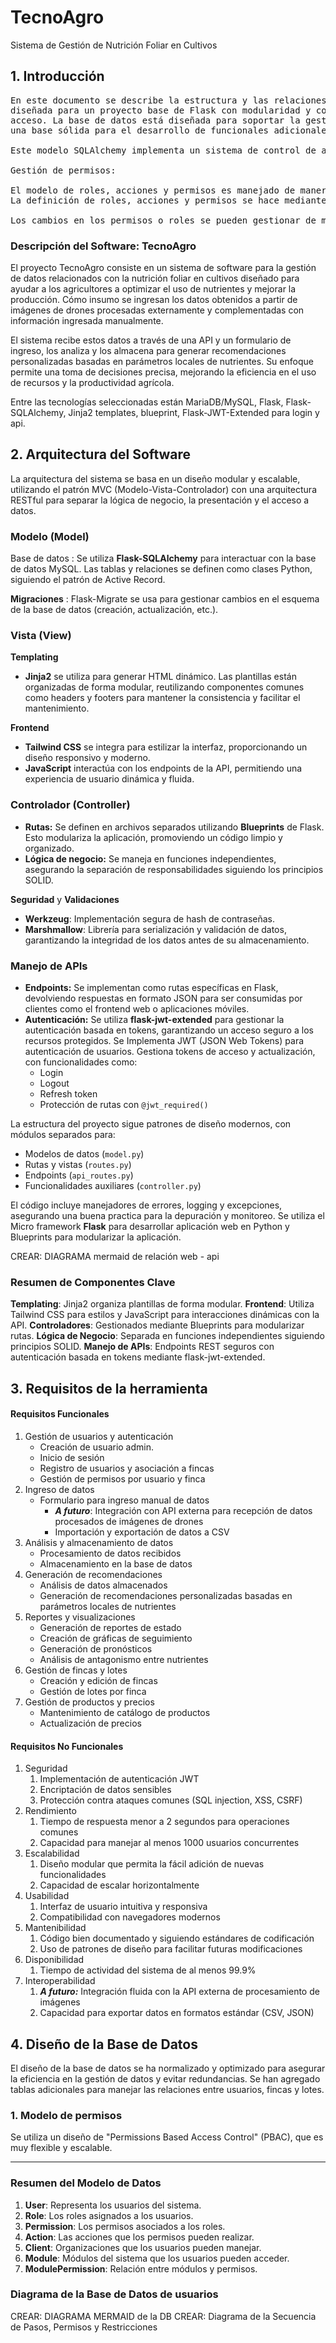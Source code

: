 # TecnoAgro

Sistema de Gestión de Nutrición Foliar en Cultivos

## 1. Introducción

<pre>En este documento se describe la estructura y las relaciones de la base de datos 
diseñada para un proyecto base de Flask con modularidad y control de 
acceso. La base de datos está diseñada para soportar la gestión de usuarios proporcionando
una base sólida para el desarrollo de funcionales adicionales escalables y seguras.

Este modelo SQLAlchemy implementa un sistema de control de acceso basado en roles y permisos, diseñado para gestionar usuarios, sus roles, permisos y acciones asociadas dentro de un esquema de reseller. Incluye también modelos para clientes, límites para reseller y módulos del sistema.

Gestión de permisos:

El modelo de roles, acciones y permisos es manejado de manera estática con enumeraciones
La definición de roles, acciones y permisos se hace mediante enums para que la estructura sea muy clara y fácil de mantener.

Los cambios en los permisos o roles se pueden gestionar de manera centralizada en los enums y diccionarios asociados.
</pre>

### **Descripción del Software: TecnoAgro**  

El proyecto TecnoAgro consiste en un sistema de software para la gestión de datos relacionados con la nutrición foliar en cultivos diseñado para ayudar a los agricultores a optimizar el uso de nutrientes y mejorar la producción. Cómo insumo se ingresan los datos obtenidos a partir de imágenes de drones procesadas externamente y complementadas con información ingresada manualmente. 

El sistema recibe estos datos a través de una API y un formulario de ingreso, los analiza y los almacena para generar recomendaciones personalizadas basadas en parámetros locales de nutrientes. Su enfoque permite una toma de decisiones precisa, mejorando la eficiencia en el uso de recursos y la productividad agrícola.

Entre las tecnologías seleccionadas están MariaDB/MySQL, Flask, Flask-SQLAlchemy, Jinja2 templates, blueprint, Flask-JWT-Extended para login y api.

## 2. Arquitectura del Software

La arquitectura del sistema se basa en un diseño modular y escalable, utilizando el patrón MVC (Modelo-Vista-Controlador) con una arquitectura RESTful para separar la lógica de negocio, la presentación y el acceso a datos. 

### Modelo (Model)
Base de datos : Se utiliza **Flask-SQLAlchemy** para interactuar con la base de datos MySQL. Las tablas y relaciones se definen como clases Python, siguiendo el patrón de Active Record.

**Migraciones** : Flask-Migrate se usa para gestionar cambios en el esquema de la base de datos (creación, actualización, etc.).

### Vista (View)

**Templating**
- **Jinja2** se utiliza para generar HTML dinámico. Las plantillas están organizadas de forma modular, reutilizando componentes comunes como headers y footers para mantener la consistencia y facilitar el mantenimiento.

**Frontend**
- **Tailwind CSS** se integra para estilizar la interfaz, proporcionando un diseño responsivo y moderno.
- **JavaScript** interactúa con los endpoints de la API, permitiendo una experiencia de usuario dinámica y fluida.

###  Controlador (Controller)

- **Rutas:** Se definen en archivos separados utilizando **Blueprints** de Flask. Esto modulariza la aplicación, promoviendo un código limpio y organizado.
- **Lógica de negocio:** Se maneja en funciones independientes, asegurando la separación de responsabilidades siguiendo los principios SOLID.

**Seguridad** y **Validaciones**
   - **Werkzeug**: Implementación segura de hash de contraseñas.
   - **Marshmallow**: Librería para serialización y validación de datos, garantizando la integridad de los datos antes de su almacenamiento.

### Manejo de APIs
- **Endpoints:** Se implementan como rutas específicas en Flask, devolviendo respuestas en formato JSON para ser consumidas por clientes como el frontend web o aplicaciones móviles.
- **Autenticación:** Se utiliza **flask-jwt-extended** para gestionar la autenticación basada en tokens, garantizando un acceso seguro a los recursos protegidos. Se Implementa JWT (JSON Web Tokens) para autenticación de usuarios. Gestiona tokens de acceso y actualización, con funcionalidades como:
     - Login
     - Logout
     - Refresh token
     - Protección de rutas con `@jwt_required()`


La estructura del proyecto sigue patrones de diseño modernos, con módulos separados para:
- Modelos de datos (`model.py`)
- Rutas y vistas (`routes.py`)
- Endpoints  (`api_routes.py`)
- Funcionalidades auxiliares (`controller.py`)

El código incluye manejadores de errores, logging y excepciones, asegurando una buena practica para la depuración y monitoreo.
Se utiliza el Micro framework **Flask**  para desarrollar aplicación web en Python y Blueprints para modularizar la aplicación.

CREAR: DIAGRAMA mermaid de relación web - api 

### Resumen de Componentes Clave
**Templating**: Jinja2 organiza plantillas de forma modular.
**Frontend**: Utiliza Tailwind CSS para estilos y JavaScript para interacciones dinámicas con la API.
**Controladores**: Gestionados mediante Blueprints para modularizar rutas.
**Lógica de Negocio**: Separada en funciones independientes siguiendo principios SOLID.
**Manejo de APIs**: Endpoints REST seguros con autenticación basada en tokens mediante flask-jwt-extended.

## 3. Requisitos de la herramienta

#### Requisitos Funcionales

1. Gestión de usuarios y autenticación
	- Creación de usuario admin.
	- Inicio de sesión
	- Registro de usuarios y asociación a fincas
	- Gestión de permisos por usuario y finca
2. Ingreso de datos
	- Formulario para ingreso manual de datos
		- ***A futuro***: Integración con API externa para recepción de datos procesados de imágenes de drones
		- Importación y exportación de datos a CSV
3. Análisis y almacenamiento de datos
	- Procesamiento de datos recibidos
	- Almacenamiento en la base de datos
4. Generación de recomendaciones
	- Análisis de datos almacenados
	- Generación de recomendaciones personalizadas basadas en parámetros locales de nutrientes
5. Reportes y visualizaciones
	- Generación de reportes de estado
	- Creación de gráficas de seguimiento
	- Generación de pronósticos
	- Análisis de antagonismo entre nutrientes
6. Gestión de fincas y lotes
	- Creación y edición de fincas
	- Gestión de lotes por finca
7. Gestión de productos y precios
	- Mantenimiento de catálogo de productos
	- Actualización de precios

#### Requisitos No Funcionales

1. Seguridad
	1. Implementación de autenticación JWT
	2. Encriptación de datos sensibles
	3. Protección contra ataques comunes (SQL injection, XSS, CSRF)
2. Rendimiento
	1. Tiempo de respuesta menor a 2 segundos para operaciones comunes
	2. Capacidad para manejar al menos 1000 usuarios concurrentes
3. Escalabilidad
	1. Diseño modular que permita la fácil adición de nuevas funcionalidades
	2. Capacidad de escalar horizontalmente
4. Usabilidad
	1. Interfaz de usuario intuitiva y responsiva
	2. Compatibilidad con navegadores modernos
5. Mantenibilidad
	1. Código bien documentado y siguiendo estándares de codificación
	2. Uso de patrones de diseño para facilitar futuras modificaciones
6. Disponibilidad
	1. Tiempo de actividad del sistema de al menos 99.9%
7. Interoperabilidad
	1. ***A futuro:*** Integración fluida con la API externa de procesamiento de imágenes
	2. Capacidad para exportar datos en formatos estándar (CSV, JSON)

## 4. Diseño de la Base de Datos

El diseño de la base de datos se ha normalizado y optimizado para asegurar la eficiencia en la gestión de datos y evitar redundancias. Se han agregado tablas adicionales para manejar las relaciones entre usuarios, fincas y lotes.


### 1. **Modelo de permisos**

Se utiliza un diseño de "Permissions Based Access Control" (PBAC), que es muy flexible y escalable. 

---------------------

### Resumen del Modelo de Datos
1. **User**: Representa los usuarios del sistema.
2. **Role**: Los roles asignados a los usuarios.
3. **Permission**: Los permisos asociados a los roles.
4. **Action**: Las acciones que los permisos pueden realizar.
5. **Client**: Organizaciones que los usuarios pueden manejar.
6. **Module**: Módulos del sistema que los usuarios pueden acceder.
7. **ModulePermission**: Relación entre módulos y permisos.

### Diagrama de la Base de Datos de usuarios
CREAR: DIAGRAMA MERMAID de la DB
CREAR: Diagrama de la Secuencia de Pasos, Permisos y Restricciones
